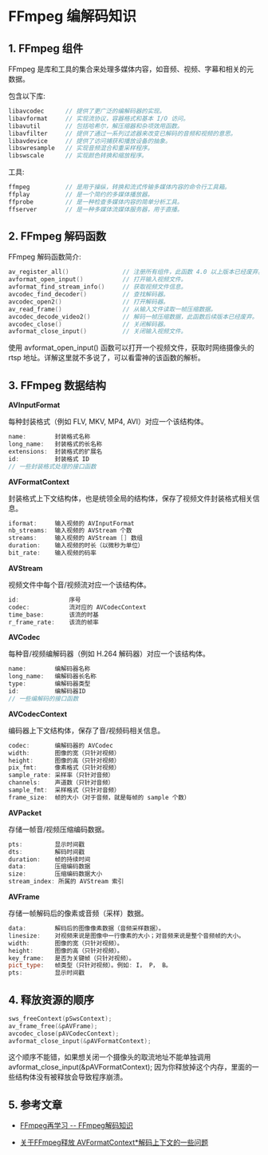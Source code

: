 # FFmpeg 编解码知识

## 1. FFmpeg 组件

FFmpeg 是库和工具的集合来处理多媒体内容，如音频、视频、字幕和相关的元数据。

包含以下库:

```cpp
libavcodec      // 提供了更广泛的编解码器的实现。
libavformat     // 实现流协议，容器格式和基本 I/O 访问。
libavutil       // 包括哈希尔，解压缩器和杂项效用函数。
libavfilter     // 提供了通过一系列过滤器来改变已解码的音频和视频的意思。
libavdevice     // 提供了访问捕获和播放设备的抽象。
libswresample   // 实现音频混合和重采样程序。
libswscale      // 实现颜色转换和缩放程序。
```

工具:

```cpp
ffmpeg          // 是用于操纵，转换和流式传输多媒体内容的命令行工具箱。
ffplay          // 是一个简约的多媒体播放器。
ffprobe         // 是一种检查多媒体内容的简单分析工具。
ffserver        // 是一种多媒体流媒体服务器，用于直播。
```

## 2. FFmpeg 解码函数

FFmpeg 解码函数简介:

```cpp
av_register_all()               // 注册所有组件，此函数 4.0 以上版本已经废弃。
avformat_open_input()           // 打开输入视频文件。
avformat_find_stream_info()     // 获取视频文件信息。
avcodec_find_decoder()          // 查找解码器。
avcodec_open2()                 // 打开解码器。
av_read_frame()                 // 从输入文件读取一帧压缩数据。
avcodec_decode_video2()         // 解码一帧压缩数据，此函数后续版本已经废弃。
avcodec_close()                 // 关闭解码器。
avformat_close_input()          // 关闭输入视频文件。
```

使用 avformat_open_input() 函数可以打开一个视频文件，获取时网络摄像头的 rtsp 地址。详解这里就不多说了，可以看雷神的该函数的解析。

## 3. FFmpeg 数据结构

**AVInputFormat**

每种封装格式（例如 FLV, MKV, MP4, AVI）对应一个该结构体。

```cpp
name:        封装格式名称
long_name:   封装格式的长名称
extensions:  封装格式的扩展名
id:          封装格式 ID
// 一些封装格式处理的接口函数
```

**AVFormatContext**

封装格式上下文结构体，也是统领全局的结构体，保存了视频文件封装格式相关信息。

```cpp
iformat:     输入视频的 AVInputFormat
nb_streams:  输入视频的 AVStream 个数
streams:     输入视频的 AVStream [] 数组
duration:    输入视频的时长（以微秒为单位）
bit_rate:    输入视频的码率
```

**AVStream**

视频文件中每个音/视频流对应一个该结构体。

```cpp
id:              序号
codec:           流对应的 AVCodecContext
time_base:       该流的时基
r_frame_rate:    该流的帧率
```

**AVCodec**

每种音/视频编解码器（例如 H.264 解码器）对应一个该结构体。

```cpp
name:        编解码器名称
long_name:   编解码器长名称
type:        编解码器类型
id:          编解码器ID
// 一些编解码的接口函数
```

**AVCodecContext**

编码器上下文结构体，保存了音/视频码相关信息。

```cpp
codec:       编解码器的 AVCodec
width:       图像的宽（只针对视频）
height:      图像的高（只针对视频）
pix_fmt:     像素格式（只针对视频）
sample_rate: 采样率（只针对音频）
channels:    声道数（只针对音频）
sample_fmt:  采样格式（只针对音频）
frame_size:  帧的大小（对于音频，就是每帧的 sample 个数）
```

**AVPacket**

存储一帧音/视频压缩编码数据。

```cpp
pts:         显示时间戳
dts:         解码时间戳
duration:    帧的持续时间
data:        压缩编码数据
size:        压缩编码数据大小
stream_index: 所属的 AVStream 索引
```

**AVFrame**

存储一帧解码后的像素或音频（采样）数据。

```cpp
data:        解码后的图像像素数据（音频采样数据）。
linesize:    对视频来说是图像中一行像素的大小；对音频来说是整个音频帧的大小。
width:       图像的宽（只针对视频）。
height:      图像的高（只针对视频）。
key_frame:   是否为关键帧（只针对视频）。
pict_type:   帧类型（只针对视频）。例如: I， P， B。
pts:         显示时间戳
```

## 4. 释放资源的顺序

```cpp
sws_freeContext(pSwsContext);
av_frame_free(&pAVFrame);
avcodec_close(pAVCodecContext);
avformat_close_input(&pAVFormatContext);
```

这个顺序不能错，如果想关闭一个摄像头的取流地址不能单独调用 avformat_close_input(&pAVFormatContext); 因为你释放掉这个内存，里面的一些结构体没有被释放会导致程序崩溃。

## 5. 参考文章

- [FFmpeg再学习 -- FFmpeg解码知识](https://blog.csdn.net/qq_29350001/article/details/75529620)

- [关于FFmpeg释放 AVFormatContext*解码上下文的一些问题](https://www.cnblogs.com/lidabo/p/17623739.html)
